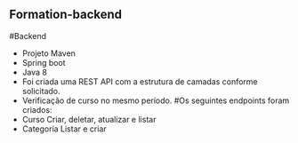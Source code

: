 ## Formation-backend

#Backend 
- Projeto Maven
- Spring boot
- Java 8
- Foi criada uma REST API com a estrutura de camadas conforme solicitado.
- Verificação de curso no mesmo período.
#Os seguintes endpoints foram criados:  
- Curso 
  Criar, deletar, atualizar e listar
- Categoria
Listar e criar

